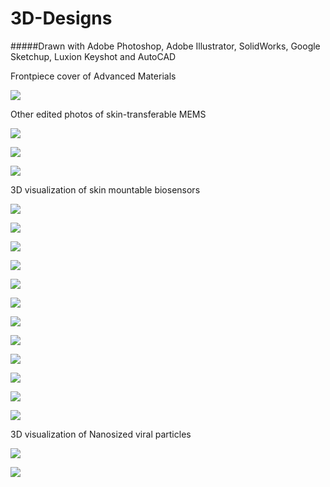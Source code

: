 # 3D-Designs

#####Drawn with Adobe Photoshop, Adobe Illustrator,  SolidWorks, Google Sketchup, Luxion Keyshot and AutoCAD

Frontpiece cover of Advanced Materials

![](https://github.com/jongwoo-Lee/3D-Designs/blob/master/files/front_cover.gif)



Other edited photos of skin-transferable MEMS 

![](https://github.com/jongwoo-Lee/3D-Designs/blob/master/files/5.gif)


![](https://github.com/jongwoo-Lee/3D-Designs/blob/master/files/old-10um_mag.gif)


![](https://github.com/jongwoo-Lee/3D-Designs/blob/master/files/fractal1.gif)



3D visualization of skin mountable biosensors

![](https://github.com/jongwoo-Lee/3D-Designs/blob/master/files/1%20(1).jpg)

![](https://github.com/jongwoo-Lee/3D-Designs/blob/master/files/2.jpg)

![](https://github.com/jongwoo-Lee/3D-Designs/blob/master/files/1.jpg)

![](https://github.com/jongwoo-Lee/3D-Designs/blob/master/files/71.13.jpg)

![](https://github.com/jongwoo-Lee/3D-Designs/blob/master/files/Untitled.png)

![](https://github.com/jongwoo-Lee/3D-Designs/blob/master/files/Untitled2.png)

![](https://github.com/jongwoo-Lee/3D-Designs/blob/master/files/dar.9.jpg)

![](https://github.com/jongwoo-Lee/3D-Designs/blob/master/files/copper.19.jpg)

![](https://github.com/jongwoo-Lee/3D-Designs/blob/master/files/sensor.24.jpg)

![](https://github.com/jongwoo-Lee/3D-Designs/blob/master/files/tape2.13.jpg)

![](https://github.com/jongwoo-Lee/3D-Designs/blob/master/files/tape2.14.jpg)

![](https://github.com/jongwoo-Lee/3D-Designs/blob/master/files/untitled.20.jpg)

3D visualization of Nanosized viral particles

![](https://github.com/jongwoo-Lee/3D-Designs/blob/master/files/virus3.png)

![](https://github.com/jongwoo-Lee/3D-Designs/blob/master/files/virus_3.psd)




